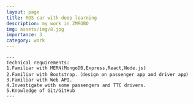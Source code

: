 ```yaml
---
layout: page
title: ROS car with deep learning
description: my work in ZMROBO
img: assets/img/8.jpg
importance: 3
category: work
---
```


    ---
    Technical requirements:
    1.Familiar with MERN(MongoDB,Express,React,Node.js)
    2.Familiar with Bootstrap.（design an passenger app and driver app）
    3.Familiar with Web API.
    4.Investigate with some passengers and TTC drivers.
    5.Knowledge of Git/GitHub
    ---
